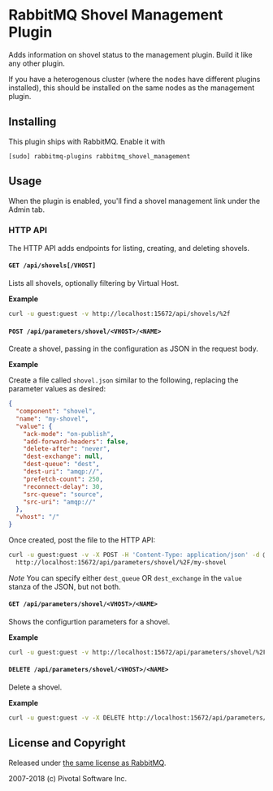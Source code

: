 # RabbitMQ Shovel Management Plugin

Adds information on shovel status to the management plugin. Build it
like any other plugin.

If you have a heterogenous cluster (where the nodes have different
plugins installed), this should be installed on the same nodes as the
management plugin.


## Installing

This plugin ships with RabbitMQ. Enable it with

```
[sudo] rabbitmq-plugins rabbitmq_shovel_management
```


## Usage

When the plugin is enabled, you'll find a shovel management
link under the Admin tab.

### HTTP API

The HTTP API adds endpoints for listing, creating, and deleting shovels.

#### `GET /api/shovels[/VHOST]`
Lists all shovels, optionally filtering by Virtual Host.

**Example**

```bash
curl -u guest:guest -v http://localhost:15672/api/shovels/%2f
```

#### `POST /api/parameters/shovel/<VHOST>/<NAME>`
Create a shovel, passing in the configuration as JSON in the request body.

**Example**

Create a file called ``shovel.json`` similar to the following, replacing the parameter values as desired:
```json
{
  "component": "shovel",
  "name": "my-shovel",
  "value": {
    "ack-mode": "on-publish",
    "add-forward-headers": false,
    "delete-after": "never",
    "dest-exchange": null,
    "dest-queue": "dest",
    "dest-uri": "amqp://",
    "prefetch-count": 250,
    "reconnect-delay": 30,
    "src-queue": "source",
    "src-uri": "amqp://"
  },
  "vhost": "/"
}
```

Once created, post the file to the HTTP API:

```bash
curl -u guest:guest -v -X POST -H 'Content-Type: application/json' -d @./shovel.json \
  http://localhost:15672/api/parameters/shovel/%2F/my-shovel
```
*Note* You can specify either `dest_queue` OR `dest_exchange` in the `value` stanza of the JSON, but not both.

#### `GET /api/parameters/shovel/<VHOST>/<NAME>`
Shows the configurtion parameters for a shovel.

**Example** 

```bash
curl -u guest:guest -v http://localhost:15672/api/parameters/shovel/%2F/my-shovel
```

#### `DELETE /api/parameters/shovel/<VHOST>/<NAME>`
Delete a shovel.

**Example** 

```bash
curl -u guest:guest -v -X DELETE http://localhost:15672/api/parameters/shovel/%2F/my-shovel
```

## License and Copyright

Released under [the same license as RabbitMQ](https://www.rabbitmq.com/mpl.html).

2007-2018 (c) Pivotal Software Inc.
